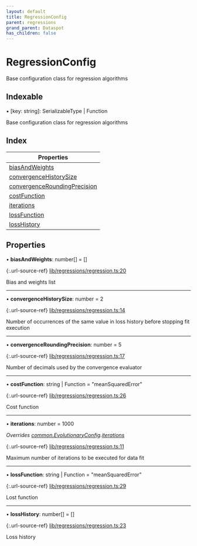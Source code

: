 ```yaml
---
layout: default
title: RegressionConfig
parent: regressions
grand_parent: Dataspot
has_children: false
---
```


# RegressionConfig

Base configuration class for regression algorithms

## Indexable

▪ [key: string]: SerializableType \| Function

Base configuration class for regression algorithms

## Index

| Properties |
|-----------|
| [biasAndWeights](#biasandweights) |
| [convergenceHistorySize](#convergencehistorysize) |
| [convergenceRoundingPrecision](#convergenceroundingprecision) |
| [costFunction](#costfunction) |
| [iterations](#iterations) |
| [lossFunction](#lossfunction) |
| [lossHistory](#losshistory) |

## Properties

•  **biasAndWeights**: number[] = []

{:.url-source-ref}
[lib/regressions/regression.ts:20](https://github.com/ascentcore/dataspot/blob/74b97e8/lib/regressions/regression.ts#L20)

Bias and weights list

___

•  **convergenceHistorySize**: number = 2

{:.url-source-ref}
[lib/regressions/regression.ts:14](https://github.com/ascentcore/dataspot/blob/74b97e8/lib/regressions/regression.ts#L14)

Number of occurrences of the same value in loss history before stopping fit execution

___

•  **convergenceRoundingPrecision**: number = 5

{:.url-source-ref}
[lib/regressions/regression.ts:17](https://github.com/ascentcore/dataspot/blob/74b97e8/lib/regressions/regression.ts#L17)

Number of decimals used by the convergence evaluator

___

•  **costFunction**: string \| Function = "meanSquaredError"

{:.url-source-ref}
[lib/regressions/regression.ts:26](https://github.com/ascentcore/dataspot/blob/74b97e8/lib/regressions/regression.ts#L26)

Cost function

___

•  **iterations**: number = 1000

*Overrides [common.EvolutionaryConfig](../common_evolutionaryconfig).[iterations](../common_evolutionaryconfig#iterations)*

{:.url-source-ref}
[lib/regressions/regression.ts:11](https://github.com/ascentcore/dataspot/blob/74b97e8/lib/regressions/regression.ts#L11)

Maximum number of iterations to be executed for data fit

___

•  **lossFunction**: string \| Function = "meanSquaredError"

{:.url-source-ref}
[lib/regressions/regression.ts:29](https://github.com/ascentcore/dataspot/blob/74b97e8/lib/regressions/regression.ts#L29)

Lost function

___

•  **lossHistory**: number[] = []

{:.url-source-ref}
[lib/regressions/regression.ts:23](https://github.com/ascentcore/dataspot/blob/74b97e8/lib/regressions/regression.ts#L23)

Loss history

